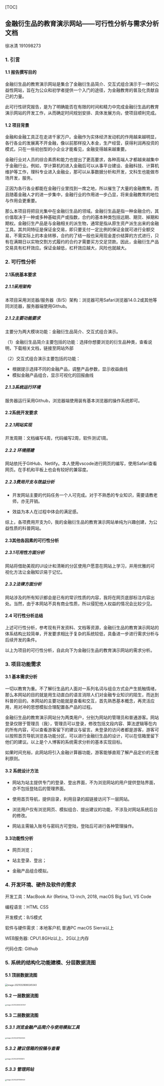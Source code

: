 



[TOC]









## 金融衍生品的教育演示网站——可行性分析与需求分析文档

徐冰清 191098273

### 1. 引言

#### 1.1 报告撰写目的

金融衍生品的教育演示网站是集合了金融衍生品简介、交互式组合演示于一体的公益性网站，旨在为公众和初学者提供一个入门的途径，为金融教育的普及化贡献自己的力量。

此可行性研究报告，是为了明确能否在有限的时间和精力中完成金融衍生品的教育演示网站的开发工作，从而确定时间规划安排、具体发展方向，使项目顺利完成。



#### 1.2 项目背景

金融和金融工具正在走进千家万户。金融作为实体经济发动机的作用越来越明显，各行各业的发展离不开金融，像以前那样投入本金，生产经营，获得利润再投资的模式，只在一些初创型的小企业才能看见，金融变得越来越重要。

金融行业对人员的综合素质和能力也提出了更高要求，各种高端人才都越来越集中于金融行业。例如，学计算机的进入金融后可以从事平台建设、金融科技、计算机维护等工作，理科专业进入金融业，那可以从事数据分析和开发，文科生也能做市场开发，服务。

正因为各行各业都能在金融行业里找到一席之地，所以催生了大量的金融教育。而且随着金融人才的进一步集中，金融行业的作用进一步凸显，将来金融教育的地位与作用会更重要。

那么本项目将把目光集中在金融衍生品的领域。金融衍生品是指一种金融合约，其价值取决于一种或多种基础资产或指数，合约的基本种类包括远期、期货、掉期和期权。金融衍生产品是与金融相关的派生物，通常是指从原生资产派生出来的金融工具。其共同特征是保证金交易，即只要支付一定比例的保证金就可进行全额交易，不需实际上的本金转移，合约的了结一般也采用现金差价结算的方式进行，只有在满期日以实物交割方式履约的合约才需要买方交足贷款。因此，金融衍生产品交易具有杠杆效应。保证金越低，杠杆效应越大，风险也就越大。



### 2. 可行性分析

#### 2.1系统基本要求

##### 2.1.1采用架构

​	本项目采用浏览器/服务器（B/S）架构：浏览器可用Safari浏览器14.0.2或其他等同浏览器，服务器端使用Github。



##### 2.1.2主要功能要求

主要分为两大模块功能：金融衍生品简介、交互式组合演示。

（1）金融衍生品简介主要包括的功能：选择你想要浏览的衍生品种类，查看说明，下载相关文档，链接至网站外部

（2）交互式组合演示主要包括的功能：

- 根据提示选择不同的金融产品，调整产品参数，显示收益曲线
- 模拟金融产品组合，显示可视化的回报曲线



##### 2.1.3系统运行环境

服务器运行采用Github，浏览器端使用装有基本浏览器的操作系统即可。

 

#### 2.2系统开发要求

##### 2.2.1网站实现

开发周期：文档编写4周，代码编写2周，软件测试1周。



##### 2.2.2 环境搭建

网站依托于GitHub、Netlify。本人使用vscode进行网页的编写，使用Safari查看网页。在手机和平板上也会有较好的兼容度。



##### 2.2.3费用开支与效益分析

- 开发网站主要的代码任务一个人可完成。对于不熟悉的专业知识，需要请教老师，亦无开销。

- 效益为本人在过程中体会的满足感。

综上，各项费用开支为0，我的金融衍生品的教育演示网站单纯为兴趣创建，为公益性质的科普网站。

 

#### 2.3其他各因素的可行性分析 

##### 2.3.1可用性方面分析

网站将借助美观的UI设计和清晰的分区使用户愿意在网站上学习，并用优雅的可视化方法让金融知识易于记忆。



##### 2.3.2法律方面分析

 网站涉及的所有知识都会是已有的常识性质的内容，我将在网页底部标注内容出处。当然，由于本网站不具有商业性质，所以侵犯他人权益的情况会比较少见。



#### 2.4 可行性分析总结

上述可行性分析，参考现有开发资料、文档等资源，金融衍生品的教育演示网站的体系结构比较简单，开发要求相比于复杂的系统较低，具备进一步进行需求分析与后续开发的条件。

 

  以上为项目的可行性分析，自此向下为金融衍生品的教育演示网站的需求分析。

### 3. 项目功能需求

#### 3.1 基本需求分析

一切以教育为重。不了解衍生品的人面对一系列名词与组合方式会产生抵触情绪，那么本网站的目的就是用生动直白的语言消除人们对金融专业知识的陌生，而达到科普的目的。本网站的主要功能就是查看和交互，首先熟悉基本概念，再灵活应用，用对冲的思想模拟合理配置各产品的过程。

金融衍生品的教育演示网站分为两类用户，分别为网站的管理员和普通游客。网站登录仅限于管理员（我），管理员可以登录，修改包括文段内容、算法逻辑等在内的所有内容，可以查看游客留下的建议与留言。未登录的访问者都是游客，游客可以按照首页导航浏览各功能分区，可以进行金融衍生品的设计，可以在信箱里留下他们的建议。以上是个人博客的系统需求分析的基本实现目标。

如果时间充裕，此网站将引入金融计算器功能，游客能够直观了解产品定价的无套利原则。

 

#### 3.2 系统设计方法

-  网站为站主提供专门的登录、登出界面，不为浏览网站的用户提供登陆界面，亦不包括登陆后的管理界面。

- 使用首页导航，提供目录，利用目录的超链接访问下一层网站。

- 浏览用户仅有浏览网页、模拟组合、提出建议的功能，不涉及对网站系统后台的修改。

- 网站主需输入账号与密码方可登陆，登陆后可进行各种管理操作。

 

#### 3.3功能性分析

- 网页浏览；

- 站主登录、登出；

- 金融产品组合模拟。

 

### 4. 开发环境、硬件及软件的需求

开发工具：MacBook Air (Retina, 13-inch, 2018, macOS Big Sur), VS Code

编程语言：HTML CSS

开发模式：B/S模式

软件与硬件需求：本地客户机 普通PC macOS Sierra以上

WEB服务器: CPU1.8GHz以上、2G以上内存

代码仓库: Github

 

### 5. 系统的结构化功能建模、分层数据流图

#### 5.1 顶层数据流图

<img src="/Users/anjdum/Library/Application Support/typora-user-images/image-20210329080245343.png" alt="image-20210329080245343" style="zoom: 50%;" />

 

#### 5.2 一层数据流图

<img src="/Users/anjdum/Library/Application Support/typora-user-images/image-20210329083357647.png" alt="image-20210329083357647" style="zoom: 33%;" />

#### 5.3 二层数据流图

##### 5.3.1 浏览金融产品简介与使用模拟工具

<img src="/Users/anjdum/Library/Application Support/typora-user-images/image-20210329111644594.png" alt="image-20210329111644594" style="zoom: 33%;" />

##### 5.3.2 建议信箱的投稿与查看

<img src="/Users/anjdum/Library/Application Support/typora-user-images/image-20210329111819872.png" alt="image-20210329111819872" style="zoom:33%;" />



##### 5.3.3 管理网站

<img src="/Users/anjdum/Library/Application Support/typora-user-images/image-20210329111846429.png" alt="image-20210329111846429" style="zoom:33%;" />
